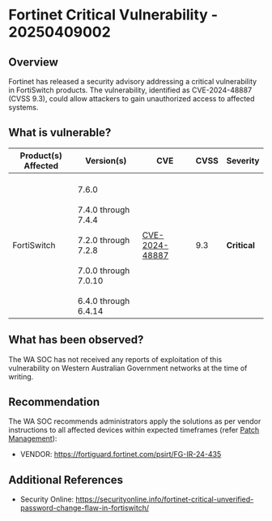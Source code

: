 # Fortinet Critical Vulnerability - 20250409002

## Overview

Fortinet has released a security advisory addressing a critical vulnerability in FortiSwitch products. The vulnerability, identified as CVE-2024-48887 (CVSS 9.3), could allow attackers to gain unauthorized access to affected systems.

## What is vulnerable?

| Product(s) Affected | Version(s) | CVE    | CVSS     | Severity    |
|---------------------|------------|--------|----------|-------------|
|FortiSwitch  | <br> 7.6.0 </br> <br> 7.4.0 through 7.4.4 </br> <br> 7.2.0 through 7.2.8 </br> <br> 7.0.0 through 7.0.10 </br> <br> 6.4.0 through 6.4.14 </br>  |  [CVE-2024-48887](https://nvd.nist.gov/vuln/detail/CVE-2024-48887) | 9.3  | **Critical**|


## What has been observed?

The WA SOC has not received any reports of exploitation of this vulnerability on Western Australian Government networks at the time of writing.

## Recommendation

The WA SOC recommends administrators apply the solutions as per vendor instructions to all affected devices within expected timeframes (refer [Patch Management](../guidelines/patch-management.md)):

- VENDOR: <https://fortiguard.fortinet.com/psirt/FG-IR-24-435>

## Additional References

- Security Online: <https://securityonline.info/fortinet-critical-unverified-password-change-flaw-in-fortiswitch/>
